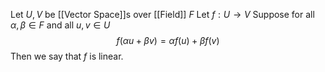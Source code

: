 Let $U,V$ be [[Vector Space]]s over [[Field]] $F$
Let $f:U\to V$
Suppose for all $\alpha,\beta \in F$ and all $u,v\in U$
$$
f(\alpha u + \beta v)=\alpha f(u)+\beta f(v)
$$
Then we say that $f$ is linear.

